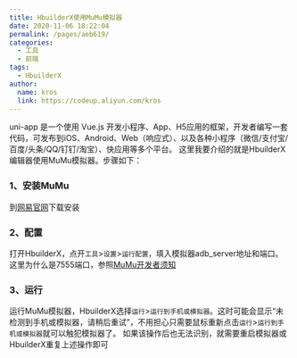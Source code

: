 ```yaml
---
title: HbuilderX使用MuMu模拟器
date: 2020-11-06 18:22:04
permalink: /pages/aeb619/
categories: 
  - 工具
  - 前端
tags: 
  - HbuilderX
author: 
  name: kros
  link: https://codeup.aliyun.com/kros
---
```

uni-app 是一个使用 Vue.js 开发小程序、App、H5应用的框架，开发者编写一套代码，可发布到iOS、Android、Web（响应式）、以及各种小程序（微信/支付宝/百度/头条/QQ/钉钉/淘宝）、快应用等多个平台。
这里我要介绍的就是HbuilderX编辑器使用MuMu模拟器。步骤如下：

### 1、安装MuMu
到[网易官网](https://mumu.163.com/)下载安装

### 2、配置
打开HbuilderX，点开`工具`>`设置`>`运行配置`，填入模拟器adb_server地址和端口。这里为什么是7555端口，参照[MuMu开发者须知](https://mumu.163.com/help/func/20190129/30131_797867.html)

### 3、运行
运行MuMu模拟器，HbuilderX选择`运行`>`运行到手机或模拟器`。这时可能会显示“未检测到手机或模拟器，请稍后重试”，不用担心只需要鼠标重新点击`运行`>`运行到手机或模拟器`就可以触犯模拟器了。
如果该操作后也无法识别，就需要重启模拟器或HbuilderX重复上述操作即可